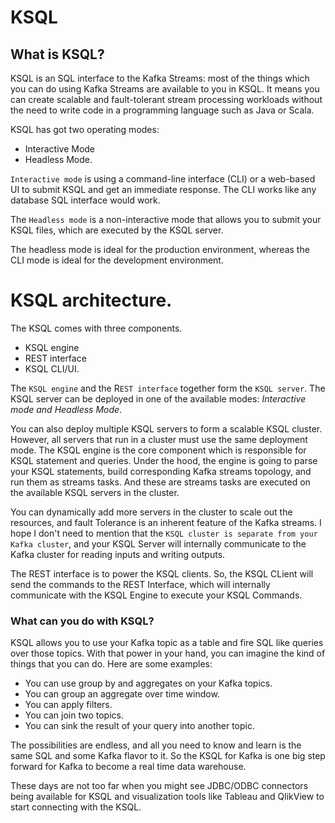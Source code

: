 # KSQL

## What is KSQL?
KSQL is an SQL interface to the Kafka Streams: most of the things which you can do using Kafka Streams are available to you in KSQL. It means you can create scalable and fault-tolerant stream processing workloads without the need to write code in a programming language such as Java or Scala. 

KSQL has got two operating modes: 

- Interactive Mode 
- Headless Mode. 

`Interactive mode` is using a command-line interface (CLI) or a web-based UI to submit KSQL and get an immediate response. The CLI works like any database SQL interface would work.

The `Headless mode` is a non-interactive mode that allows you to submit your KSQL files, which are executed by the KSQL server.

The headless mode is ideal for the production environment, whereas the CLI mode is ideal for the development environment.

# KSQL architecture.

The KSQL comes with three components.

- KSQL engine
- REST interface 
- KSQL CLI/UI. 

The `KSQL engine` and the R`EST interface` together form the `KSQL server`. The KSQL server can be deployed in one of the available modes: *Interactive mode and Headless Mode*.

You can also deploy multiple KSQL servers to form a scalable KSQL cluster. However, all servers that run in a cluster must use the same deployment mode. The KSQL engine is the core component which is responsible for KSQL statement and queries. Under the hood, the engine is going to parse your KSQL statements, build corresponding Kafka streams topology, and run them as streams tasks. And these are streams tasks are executed on the available KSQL servers in the cluster.

You can dynamically add more servers in the cluster to scale out the resources, and fault Tolerance is an inherent feature of the Kafka streams. I hope I don't need to mention that the `KSQL cluster is separate from your Kafka cluster`, and your KSQL Server will internally communicate to the Kafka cluster for reading inputs and writing outputs.

The REST interface is to power the KSQL clients. So, the KSQL CLient will send the commands to the REST Interface, which will internally communicate with the KSQL Engine to execute your KSQL Commands.

### What can you do with KSQL?

KSQL allows you to use your Kafka topic as a table and fire SQL like queries over those topics. With that power in your hand, you can imagine the kind of things that you can do. Here are some examples: 
- You can use group by and aggregates on your Kafka topics.
- You can group an aggregate over time window.
- You can apply filters.
- You can join two topics. 
- You can sink the result of your query into another topic.

The possibilities are endless, and all you need to know and learn is the same SQL and some Kafka flavor to it. So the KSQL for Kafka is one big step forward for Kafka to become a real time data warehouse.

These days are not too far when you might see JDBC/ODBC connectors being available for KSQL and visualization tools like Tableau and QlikView to start connecting with the KSQL.

